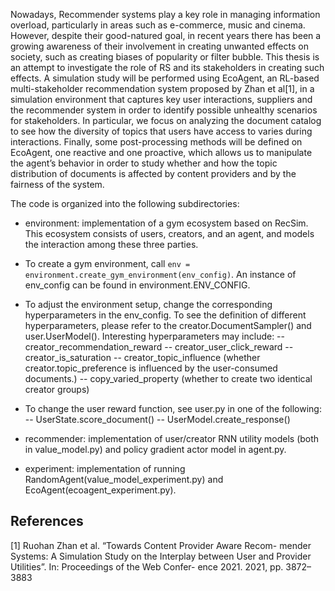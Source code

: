 Nowadays, Recommender systems play a key role in managing information overload, particularly in areas such as e-commerce, music and cinema. However, despite their good-natured goal, in recent years there has been a growing awareness of their involvement in creating unwanted effects on society, such as creating biases of popularity or filter bubble. This thesis is an attempt to investigate the role of RS and its stakeholders in creating such effects. A simulation study will be performed using EcoAgent, an RL-based multi-stakeholder recommendation system proposed by Zhan et al[1], in a simulation environment that captures key user interactions, suppliers and the recommender system in order to identify possible unhealthy scenarios for stakeholders. In particular, we focus on analyzing the document catalog to see how the diversity of topics that users have access to varies during interactions. Finally, some post-processing methods will be defined on EcoAgent, one reactive and one proactive, which allows us to manipulate the agent’s behavior in order to study whether and how the topic distribution of documents is affected by content providers and by the fairness of the system. 


The code is organized into the following subdirectories:
* environment: implementation of a gym ecosystem based on RecSim.
This ecosystem consists of users, creators, and an agent, and models the
interaction among these three parties.
- To create a gym environment, call
`env = environment.create_gym_environment(env_config)`.
An instance of env_config can be found in environment.ENV_CONFIG.

- To adjust the environment setup, change the corresponding hyperparameters in
the env_config. To see the definition of different hyperparameters, please refer
to the creator.DocumentSampler() and user.UserModel().
Interesting hyperparameters may include:
-- creator_recommendation_reward
-- creator_user_click_reward
-- creator_is_saturation
-- creator_topic_influence
(whether creator.topic_preference is influenced by the user-consumed documents.)
-- copy_varied_property (whether to create two identical creator groups)

- To change the user reward function, see user.py in one of the following:
-- UserState.score_document()
-- UserModel.create_response()

* recommender: implementation of user/creator RNN utility models
(both in value_model.py) and policy gradient actor model in agent.py.

* experiment: implementation of running RandomAgent(value_model_experiment.py)
and EcoAgent(ecoagent_experiment.py).

## References
<a id="1">[1]</a> 
Ruohan Zhan et al. “Towards Content Provider Aware Recom-
mender Systems: A Simulation Study on the Interplay between
User and Provider Utilities”. In: Proceedings of the Web Confer-
ence 2021. 2021, pp. 3872–3883
